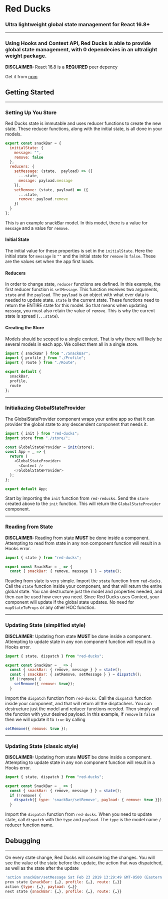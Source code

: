 # Red Ducks
### Ultra lightweight global state management for React 16.8+
---------

### Using Hooks and Context API, Red Ducks is able to provide global state management, with 0 dependecies in an ultralight weight package.
**DISCLAIMER:** React 16.8 is a **REQUIRED** peer depency

Get it from [npm](https://www.npmjs.com/package/red-ducks)
## Getting Started
---------
### Setting Up You Store

Red Ducks state is immutable and uses reducer functions to create the new state. These reducer functions, along with the initial state, is all done in your models. 

```js
export const snackBar = {
  initialState: {
    message: "",
    remove: false
  },
  reducers: {
    setMessage: (state,  payload) => ({
      ...state,
      message: payload.message
    }),
    setRemove: (state, payload) => ({
      ...state,
      remove: payload.remove
    })
  }
};
```
This is an example snackBar model. In this model, there is a value for `message` and a value for `remove`. 
#### Initial State
The initial value for these properties is set in the `initialState`. Here the initial state for `message` is `""` and the initial state for `remove` is `false`. These are the values set when the app first loads.
#### Reducers
In order to change state, `reducer` functions are defined. In this example, the first reducer function is `setMessage`. This function receives two arguments, `state` and the `payload`. The `payload` is an object with what ever data is needed to update state. `state` is the current state. These functions need to return the ENTIRE state for this model. So that means when updating `message`, you must also retain the value of `remove`. This is why the current state is spread (`...state`).
#### Creating the Store
Models should be scoped to a single context. That is why there will likely be several models in each app. We collect them all in a single store.

```js
import { snackBar } from "./SnackBar";
import { profile } from "./Profile";
import { route } from "./Route";

export default {
  snackBar,
  profile,
  route
};
```
---------
### Initialiazing GlobalStateProvider
The GlobalStateProvider component wraps your entire app so that it can provider the global state to any descendent component that needs it.

```js
import { init } from "red-ducks";
import store from "./store/";

const GlobalStateProvider = init(store);
const App = _ => {
  return (
    <GlobalStateProvider>
      <Content />
    </GlobalStateProvider>
  );
};

export default App;
```

Start by importing the `init` function from `red-reducks`. Send the `store` created above to the `init` function. This will return the `GlobalStateProvider` component.

---------
### Reading from State
**DISCLAIMER:** Reading from state **MUST** be done inside a component. Attempting to read from state in any non component function will result in a Hooks error.

```js
import { state } from "red-ducks";

export const SnackBar = _ => {
  const { snackBar: { remove, message } } = state();
```
Reading from state is very simple. Import the `state` function from `red-ducks`. Call the `state` function inside your component, and that will return the entire global state. You can destructure just the model and properties needed, and then can be used how ever you need. Since Red Ducks uses Context, your component will update if the global state updates. No need for `mapStateToProps` or any other HOC function.

---------
### Updating State (simplified style)
**DISCLAIMER:** Updating from state **MUST** be done inside a component. Attempting to update state in any non component function will result in a Hooks error.

```js
import { state, dispatch } from "red-ducks";

export const SnackBar = _ => {
  const { snackBar: { remove, message } } = state();
  const { snackBar: { setRemove, setMessage } } = dispatch();
  if (!remove) {
    setRemove({ remove: true});
  }
```
Import the `dispatch` function from `red-ducks`. Call the `dispatch` function inside your component, and that will return all the disptachers. You can destructure just the model and reducer functions needed. Then simply call the function with your desired payload. In this example, if `remove` is `false` then we will update it to `true` by calling
```js 
setRemove({ remove: true });
```
---------
### Updating State (classic style)
**DISCLAIMER:** Updating from state **MUST** be done inside a component. Attempting to update state in any non component function will result in a Hooks error.

```js
import { state, dispatch } from "red-ducks";

export const SnackBar = _ => {
  const { snackBar: { remove, message } } = state();
  if (!remove) {
    dispatch({ type: 'snackBar/setRemove', payload: { remove: true }});
  }
```
Import the `dispatch` function from `red-ducks`. When you need to update state, call `dispatch` with the `type` and `payload`. The `type` is the model name `/` reducer function name.

## Debugging
---------
On every state change, Red Ducks will console log the changes. You will see the value of the state before the update, the action that was dispatched, as well as the state after the update

```js
'action snackBar/setMessage Sat Feb 23 2019 13:29:49 GMT-0500 (Eastern Standard Time)'
prev state {snackBar: {…}, profile: {…}, route: {…}}
action {type: {…}, payload: {…}}
next state {snackBar: {…}, profile: {…}, route: {…}}
```